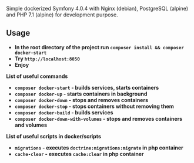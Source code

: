 Simple dockerized Symfony 4.0.4 with Nginx (debian), PostgreSQL (alpine) and PHP 7.1 (alpine) for development purpose.

**Usage**
----

* **In the root directory of the project run `composer install && composer docker-start`**
* **Try `http://localhost:8050`**
* **Enjoy**

**List of useful commands**
* **`composer docker-start` - builds services, starts containers**
* **`composer docker-up` - starts containers in background**
* **`composer docker-down` - stops and removes containers**
* **`composer docker-stop` - stops containers without removing them**
* **`composer docker-build` - builds services**
* **`composer docker-down-with-volumes` - stops and removes containers and volumes**


**List of useful scripts in docker/scripts**
* **`migrations` - executes `doctrine:migrations:migrate` in php container**
* **`cache-clear` - executes `cache:clear` in php container**